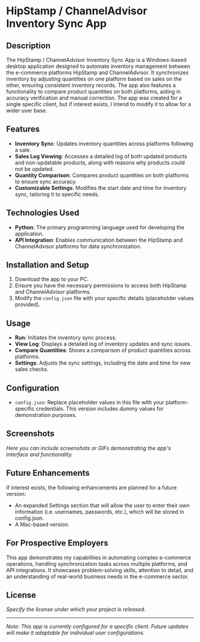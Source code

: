 # HipStamp / ChannelAdvisor Inventory Sync App

## Description
The HipStamp / ChannelAdvisor Inventory Sync App is a Windows-based desktop application designed to automate inventory management between the e-commerce platforms HipStamp and ChannelAdvisor. It synchronizes inventory by adjusting quantities on one platform based on sales on the other, ensuring consistent inventory records. The app also features a functionality to compare product quantities on both platforms, aiding in accuracy verification and manual correction. The app was created for a single specific client, but if interest exists, I intend to modify it to allow for a wider user base.

## Features
- **Inventory Sync**: Updates inventory quantities across platforms following a sale.
- **Sales Log Viewing**: Accesses a detailed log of both updated products and non-updatable products, along with reasons why products could not be updated.
- **Quantity Comparison**: Compares product quantities on both platforms to ensure sync accuracy.
- **Customizable Settings**: Modifies the start date and time for inventory sync, tailoring it to specific needs.

## Technologies Used
- **Python**: The primary programming language used for developing the application.
- **API Integration**: Enables communication between the HipStamp and ChannelAdvisor platforms for data synchronization.

## Installation and Setup
1. Download the app to your PC.
2. Ensure you have the necessary permissions to access both HipStamp and ChannelAdvisor platforms.
3. Modify the `config.json` file with your specific details (placeholder values provided).

## Usage
- **Run**: Initiates the inventory sync process.
- **View Log**: Displays a detailed log of inventory updates and sync issues.
- **Compare Quantities**: Shows a comparison of product quantities across platforms.
- **Settings**: Adjusts the sync settings, including the date and time for new sales checks.

## Configuration
- `config.json`: Replace placeholder values in this file with your platform-specific credentials. This version includes dummy values for demonstration purposes.

## Screenshots
*Here you can include screenshots or GIFs demonstrating the app's interface and functionality.*

## Future Enhancements
If interest exists, the following enhancements are planned for a future version:
- An expanded Settings section that will allow the user to enter their own information (i.e. usernames, passwords, etc.), which will be stored in config.json.
- A Mac-based version.

## For Prospective Employers
This app demonstrates my capabilities in automating complex e-commerce operations, handling synchronization tasks across multiple platforms, and API integrations. It showcases problem-solving skills, attention to detail, and an understanding of real-world business needs in the e-commerce sector.

## License
*Specify the license under which your project is released.*

---

*Note: This app is currently configured for a specific client. Future updates will make it adaptable for individual user configurations.*
